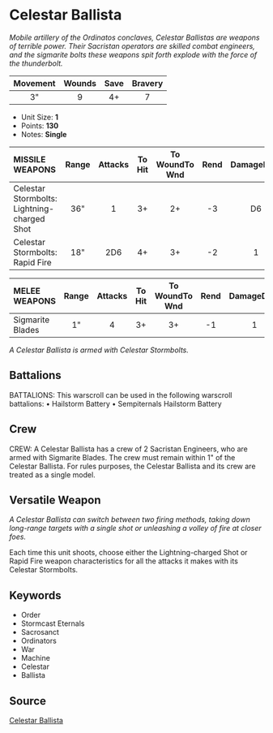 # Celestar Ballista

_Mobile artillery of the Ordinatos conclaves, Celestar Ballistas are weapons of terrible power. Their Sacristan operators are skilled combat engineers, and the sigmarite bolts these weapons spit forth explode with the force of the thunderbolt._


| Movement | Wounds | Save | Bravery |
|:--------:|:------:|:----:|:-------:|
| 3" | 9 | 4+ | 7 |

* Unit Size: **1**
* Points: **130**
* Notes: **Single**

| MISSILE WEAPONS | Range | Attacks | To Hit | To WoundTo Wnd | Rend | DamageDmg |
|:---|:--:|:--:|:--:|:--:|:--:|:--:|
| Celestar Stormbolts: Lightning-charged Shot | 36" | 1 | 3+ | 2+ | -3 | D6 |
| Celestar Stormbolts: Rapid Fire | 18" | 2D6 | 4+ | 3+ | -2 | 1 |


| MELEE WEAPONS | Range | Attacks | To Hit | To WoundTo Wnd | Rend | DamageDmg |
|:---|:--:|:--:|:--:|:--:|:--:|:--:|
| Sigmarite Blades | 1" | 4 | 3+ | 3+ | -1 | 1 |


_A Celestar Ballista is armed with Celestar Stormbolts._

## Battalions

BATTALIONS: This warscroll can be used in the following warscroll battalions: • Hailstorm Battery • Sempiternals Hailstorm Battery

## Crew

CREW: A Celestar Ballista has a crew of 2 Sacristan Engineers, who are armed with Sigmarite Blades. The crew must remain within 1" of the Celestar Ballista. For rules purposes, the Celestar Ballista and its crew are treated as a single model.

## Versatile Weapon

_A Celestar Ballista can switch between two firing methods, taking down long-range targets with a single shot or unleashing a volley of fire at closer foes._

Each time this unit shoots, choose either the Lightning-charged Shot or Rapid Fire weapon characteristics for all the attacks it makes with its Celestar Stormbolts.

## Keywords

* Order
* Stormcast Eternals
* Sacrosanct
* Ordinators
* War
* Machine
* Celestar
* Ballista


## Source

[Celestar Ballista](https://wahapedia.ru/aos3/factions/stormcast-eternals/Celestar-Ballista)
